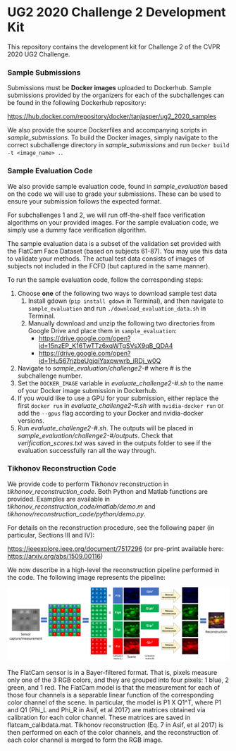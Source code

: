 # UG2 2020 Challenge 2 Development Kit
This repository contains the development kit for Challenge 2 of the CVPR 2020 UG2 Challenge.

### Sample Submissions

Submissions must be **Docker images** uploaded to Dockerhub. Sample submissions provided by the organizers for each of the subchallenges can be found in the following Dockerhub repository: 

https://hub.docker.com/repository/docker/tanjasper/ug2_2020_samples

We also provide the source Dockerfiles and accompanying scripts in _sample_submissions_. To build the Docker images, simply navigate to the correct subchallenge directory in _sample_submissions_ and run `Docker build -t <image_name> .`.

### Sample Evaluation Code

We also provide sample evaluation code, found in _sample_evaluation_ based on the code we will use to grade your submissions. These can be used to ensure your submission follows the expected format.

For subchallenges 1 and 2, we will run off-the-shelf face verification algorithms on your provided images. For the sample evaluation code, we simply use a dummy face verification algorithm.

The sample evaluation data is a subset of the validation set provided with the FlatCam Face Dataset (based on subjects 61-87). You may use this data to validate your methods. The actual test data consists of images of subjects not included in the FCFD (but captured in the same manner).

To run the sample evaluation code, follow the corresponding steps:

1. Choose __one__ of the following two ways to download sample test data
   1. Install gdown (`pip install gdown` in Terminal), and then navigate to `sample_evaluation` and run `./download_evaluation_data.sh` in Terminal.
   2. Manually download and unzip the following two directories from Google Drive and place them in `sample_evaluation`:
      - https://drive.google.com/open?id=15nzEP_K16TwTTz6xqWTgSVsX9qB_QDA4
      - https://drive.google.com/open?id=1Hu567rjzbeUgjqiYaxpwwrb_iRDj_w0Q
2. Navigate to _sample_evaluation/challenge2-#_ where # is the subchallenge number.
3. Set the `DOCKER_IMAGE` variable in _evaluate_challenge2-#.sh_ to the name of your Docker image submission in Dockerhub.
4. If you would like to use a GPU for your submission, either replace the first `docker run` in _evaluate_challenge2-#.sh_ with `nvidia-docker run` or add the `--gpus` flag according to your Docker and nvidia-docker versions. 
5. Run _evaluate_challenge2-#.sh_. The outputs will be placed in _sample_evaluation/challenge2-#/outputs_. Check that *verification_scores.txt* was saved in the outputs folder to see if the evaluation successfully ran all the way through.

### Tikhonov Reconstruction Code

We provide code to perform Tikhonov reconstruction in _tikhonov_reconstruction_code_. Both Python and Matlab functions are provided. Examples are available in _tikhonov_reconstruction_code/matlab/demo.m_ and _tikhonov/reconstruction_code/python/demo.py_. 

For details on the reconstruction procedure, see the following paper (in particular, Sections III and IV):

https://ieeexplore.ieee.org/document/7517296 (or pre-print available here: https://arxiv.org/abs/1509.00116)

We now describe in a high-level the reconstruction pipeline performed in the code. The following image represents the pipeline:

![FlatCam pipeline](https://github.com/tanjasper/ug2_2020_challenge2_devkit/blob/master/figs/pipeline.png)

The FlatCam sensor is in a Bayer-filtered format. That is, pixels measure only one of the 3 RGB colors, and they are grouped into four pixels: 1 blue, 2 green, and 1 red. The FlatCam model is that the measurement for each of those four channels is a separable linear function of the corresponding color channel of the scene. In particular, the model is P1 X Q1^T, where P1 and Q1 (Phi_L and Phi_R in Asif, et al 2017) are matrices obtained via calibration for each color channel. These matrices are saved in flatcam_calibdata.mat. Tikhonov reconstruction (Eq. 7 in Asif, et al 2017) is then performed on each of the color channels, and the reconstruction of each color channel is merged to form the RGB image.
